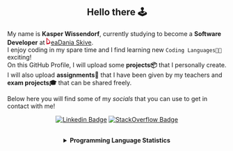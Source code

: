 ## <p align="center">Hello there 🕹️</p>

My name is **Kasper Wissendorf**, currently studying to become a **Software Developer** at [![Icon](/icons/Dania.png)eaDania Skive](https://eadania.com/). <br>
I enjoy coding in my spare time and I find learning new `Coding Languages👨‍💻` exciting!<br/>
On this GitHub Profile, I will upload some **projects📦** that I personally create. I will also upload **assignments📝** that I have been given by my teachers and **exam projects🎓** that can be shared freely. 

Below here you will find some of my *socials* that you can use to get in contact with me! 

<div align="center">
  
[![Linkedin Badge](https://img.shields.io/badge/-LinkedIn-blue?style=flat-square&logo=Linkedin&logoColor=white)](https://www.linkedin.com/in/kasper-wissendorf-7279011b6/)
[![StackOverflow Badge](https://img.shields.io/badge/-Stack%20Overflow-FE7A16?style=flat-square&logo=Stack-Overflow&logoColor=white)](https://stackoverflow.com/users/18100435/kasper-wissendorf)
</div>

<br>
<details>
<summary align="center"><strong>Programming Language Statistics</strong></summary>
<br>
<div align="center">
<pre>
HTML           | 25 hours 48 minutes
C++            | 24 hours 59 minutes
mcfunction     | 24 hours 25 minutes
TypeScript     | 24 hours 18 minutes
C#             | 23 hours 50 minutes
JavaScript     | 21 hours 48 minutes
Python         | 18 hours 48 minutes
SCSS           | 07 hours 33 minutes
CSS            | 05 hours 55 minutes
Blazor         | 03 hours 32 minutes
Markdown       | 01 hours 51 minutes
Lua            | 00 hours 46 minutes
CSHTML         | 00 hours 03 minutes
SQL            | 00 hours 03 minutes
Batchfile      | 00 hours 01 minutes
Git            | 00 hours 00 minutes
INI            | 00 hours 00 minutes
Image (png)    | 00 hours 00 minutes
<sub>Last Updated: 09/04/2022 02:29:07</sub>
<sub>Data first recorded on 31th. January of 2022</sub>
</pre>
</div>
</details>